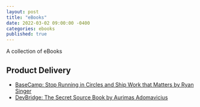 ```yaml
---
layout: post
title: "eBooks"
date: 2022-03-02 09:00:00 -0400
categories: ebooks
published: true
---
```


A collection of eBooks

## Product Delivery
- [BaseCamp: Stop Running in Circles and Ship Work that Matters by Ryan Singer](https://basecamp.com/shapeup/shape-up.pdf)
- [DevBridge: The Secret Source Book by Aurimas Adomavicius](https://sourceryacademy.com/secret-source/)
